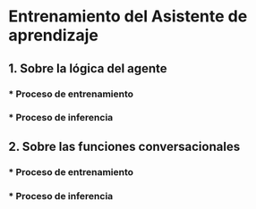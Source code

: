 # Entrenamiento del Asistente de aprendizaje

## 1. Sobre la lógica del agente

### * Proceso de entrenamiento

### * Proceso de inferencia

## 2. Sobre las funciones conversacionales

### * Proceso de entrenamiento

### * Proceso de inferencia
